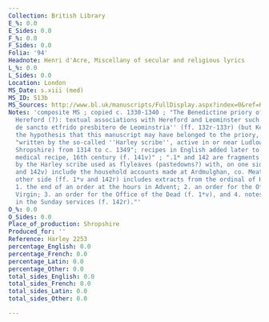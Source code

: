 ```yaml
---
Collection: British Library
E_%: 0.0
E_Sides: 0.0
F_%: 0.0
F_Sides: 0.0
Folia: '94'
Headnote: Henri d'Acre, Miscellany of secular and religious lyrics
L_%: 0.0
L_Sides: 0.0
Location: London
MS_Date: s.xiii (med)
MS_ID: 513b
MS_Sources: http://www.bl.uk/manuscripts/FullDisplay.aspx?index=0&ref=Harley_MS_2253
Notes: 'composite MS ; copied c. 1330-1340 ; "The Benedictine priory of Leominster,
  Hereford (?): textual associations with Hereford and Leominster such as the ''Legenda
  de sancto etfrido presbitero de Leominstria'' (ff. 132r-133r) (but Ker rejected
  the hypothesis that this manuscript may have belonged to the priory, see Ker 1964)";
  "written by the so-called ''Harley scribe'', active in or near Ludlow (Southern
  Shropshire) from 1314 to c. 1349"; recipes in English added later to f. 52v; "Added
  medical recipe, 16th century (f. 141v)" ; ".1* and 142 are fragments of a roll written
  by the Harley scribe used as flyleaves (pastedowns?) with, on one side (ff. 1*r
  and 142v) include the household accounts made at Ardmulghan, co. Meath, and on the
  other side (ff. 1*v and 142r) includes extracts from the ordinal of Hereford Cathedral:
  1. the end of an order at the hours in Advent; 2. an order for the Office to the
  Virgin; 3. an order for the Office of the Dead (f. 1*v), and 4. notes on variations
  in the Sunday services (f. 142r)."'
O_%: 0.0
O_Sides: 0.0
Place_of_production: Shropshire
Produced_for: ''
Reference: Harley 2253
percentage_English: 0.0
percentage_French: 0.0
percentage_Latin: 0.0
percentage_Other: 0.0
total_sides_English: 0.0
total_sides_French: 0.0
total_sides_Latin: 0.0
total_sides_Other: 0.0

---
```

